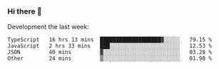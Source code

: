 ### Hi there 👋

Development the last week:
<!--START_SECTION:waka-->

```text
TypeScript   16 hrs 13 mins  ███████████████████▓░░░░░   79.15 %
JavaScript   2 hrs 33 mins   ███░░░░░░░░░░░░░░░░░░░░░░   12.53 %
JSON         40 mins         ▓░░░░░░░░░░░░░░░░░░░░░░░░   03.28 %
Other        24 mins         ▒░░░░░░░░░░░░░░░░░░░░░░░░   01.98 %
```

<!--END_SECTION:waka-->

<!--
**JASONPANGGO/jasonpanggo** is a ✨ _special_ ✨ repository because its `README.md` (this file) appears on your GitHub profile.

Here are some ideas to get you started:

- 🔭 I’m currently working on ...
- 🌱 I’m currently learning ...
- 👯 I’m looking to collaborate on ...
- 🤔 I’m looking for help with ...
- 💬 Ask me about ...
- 📫 How to reach me: ...
- 😄 Pronouns: ...
- ⚡ Fun fact: ...
-->
